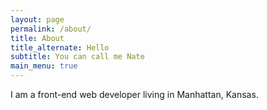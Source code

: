 ```yaml
---
layout: page
permalink: /about/
title: About
title_alternate: Hello
subtitle: You can call me Nate
main_menu: true
---
```


I am a front-end web developer living in Manhattan, Kansas.
